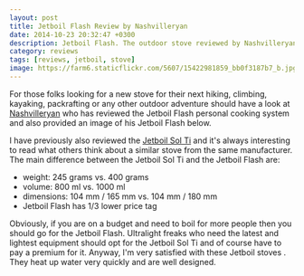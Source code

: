 ```yaml
---
layout: post
title: Jetboil Flash Review by Nashvilleryan
date: 2014-10-23 20:32:47 +0300
description: Jetboil Flash. The outdoor stove reviewed by Nashvilleryan
category: reviews
tags: [reviews, jetboil, stove]
image: https://farm6.staticflickr.com/5607/15422981859_bb0f3187b7_b.jpg
---
```


For those folks looking for a new stove for their next hiking, climbing, kayaking, packrafting or any other outdoor adventure should have a look at <a href="http://nashvilleryan.wordpress.com/2014/10/21/gear-review-jetboil-flash-cooking-system/" target="_blank">Nashvilleryan</a>  who has reviewed the Jetboil Flash personal cooking system and also provided an image of his Jetboil Flash below.

<amp-img src="https://farm6.staticflickr.com/5607/15422981859_bb0f3187b7_b.jpg" width="768"  height="1024" alt="Jetboil Flash Review by Nashvilleryan"></amp-img>

<!--more-->

I have previously also reviewed the <a href="http://hikeventures.com/gear-review-jetboil-sol-ti/" target="_blank">Jetboil Sol Ti</a>  and it's always interesting to read what others think about a similar stove from the same manufacturer. The main difference between the Jetboil Sol Ti and the Jetboil Flash are:

* weight: 245 grams vs. 400 grams
* volume: 800 ml vs. 1000 ml
* dimensions: 104 mm / 165 mm vs. 104 mm / 180 mm
* Jetboil Flash has 1/3 lower price tag

Obviously, if you are on a budget and need to boil for more people then you should go for the Jetboil Flash. Ultralight freaks who need the latest and lightest equipment should opt for the Jetboil Sol Ti and of course have to pay a premium for it. Anyway, I'm very satisfied with these Jetboil stoves . They heat up water very quickly and are well designed.

